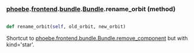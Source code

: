 ### [phoebe](phoebe.md).[frontend](phoebe.frontend.md).[bundle](phoebe.frontend.bundle.md).[Bundle](phoebe.frontend.bundle.Bundle.md).rename_orbit (method)


```py

def rename_orbit(self, old_orbit, new_orbit)

```



Shortcut to [phoebe.frontend.bundle.Bundle.remove_component](phoebe.frontend.bundle.Bundle.remove_component.md) but with kind='star'.

